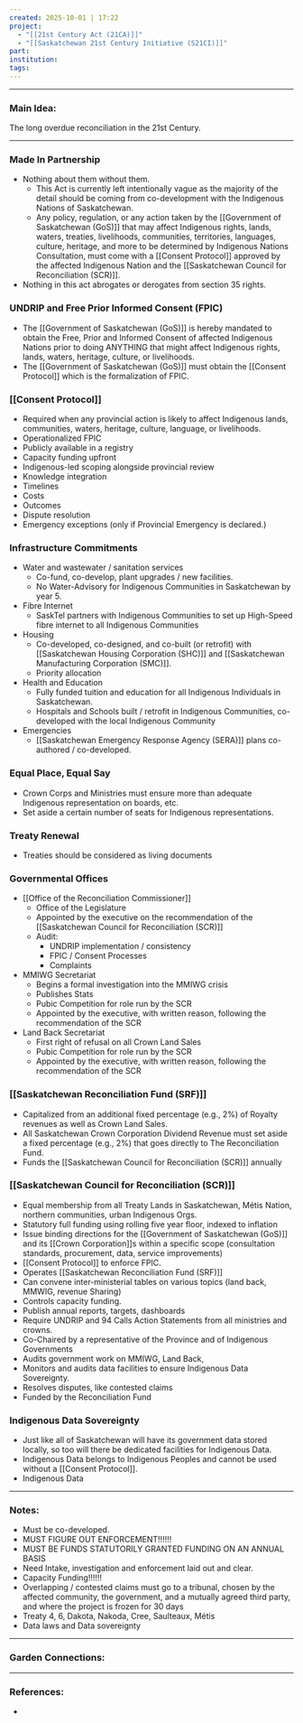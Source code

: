 ```yaml
---
created: 2025-10-01 | 17:22
project:
  - "[[21st Century Act (21CA)]]"
  - "[[Saskatchewan 21st Century Initiative (S21CI)]]"
part:
institution:
tags:
---
```

---
### Main Idea:

The long overdue reconciliation in the 21st Century. 

---

### Made In Partnership

- Nothing about them without them. 
	- This Act is currently left intentionally vague as the majority of the detail should be coming from co-development with the Indigenous Nations of Saskatchewan.  
	- Any policy, regulation, or any action taken by the [[Government of Saskatchewan (GoS)]] that may affect Indigenous rights, lands, waters, treaties, livelihoods, communities, territories, languages, culture, heritage, and more to be determined by Indigenous Nations Consultation, must come with a [[Consent Protocol]] approved by the affected Indigenous Nation and the [[Saskatchewan Council for Reconciliation (SCR)]]. 
- Nothing in this act abrogates or derogates from section 35 rights. 

### UNDRIP and Free Prior Informed Consent (FPIC)

- The [[Government of Saskatchewan (GoS)]] is hereby mandated to obtain the Free, Prior and Informed Consent of affected Indigenous Nations prior to doing ANYTHING that might affect Indigenous rights, lands, waters, heritage, culture, or livelihoods. 
- The [[Government of Saskatchewan (GoS)]] must obtain the [[Consent Protocol]] which is the formalization of FPIC.

### [[Consent Protocol]]

- Required when any provincial action is likely to affect Indigenous lands, communities, waters, heritage, culture, language, or livelihoods. 
- Operationalized FPIC
- Publicly available in a registry 
- Capacity funding upfront
- Indigenous-led scoping alongside provincial review 
- Knowledge integration
- Timelines
- Costs
- Outcomes
- Dispute resolution
- Emergency exceptions (only if Provincial Emergency is declared.)


### Infrastructure Commitments 

- Water and wastewater / sanitation services
	- Co-fund, co-develop, plant upgrades / new facilities.
	- No Water-Advisory for Indigenous Communities in Saskatchewan by year 5. 
- Fibre Internet 
	- SaskTel partners with Indigenous Communities to set up High-Speed fibre internet to all Indigenous Communities 
- Housing
	- Co-developed, co-designed, and co-built (or retrofit) with [[Saskatchewan Housing Corporation (SHC)]] and [[Saskatchewan Manufacturing Corporation (SMC)]]. 
	- Priority allocation
- Health and Education 
	- Fully funded tuition and education for all Indigenous Individuals in Saskatchewan.
	- Hospitals and Schools built / retrofit in Indigenous Communities, co-developed with the local Indigenous Community 
- Emergencies
	- [[Saskatchewan Emergency Response Agency (SERA)]] plans co-authored / co-developed.


### Equal Place, Equal Say

- Crown Corps and Ministries must ensure more than adequate Indigenous representation on boards, etc. 
- Set aside a certain number of seats for Indigenous representations.

### Treaty Renewal

- Treaties should be considered as living documents 



### Governmental Offices 

- [[Office of the Reconciliation Commissioner]] 
	- Office of the Legislature 
	- Appointed by the executive on the recommendation of the [[Saskatchewan Council for Reconciliation (SCR)]] 
	- Audit:
		- UNDRIP implementation / consistency
		- FPIC / Consent Processes
		- Complaints
- MMIWG Secretariat 
	- Begins a formal investigation into the MMIWG crisis
	- Publishes Stats 
	- Pubic Competition for role run by the SCR
	- Appointed by the executive, with written reason, following the recommendation of the SCR
- Land Back Secretariat
	- First right of refusal on all Crown Land Sales 
	- Pubic Competition for role run by the SCR
	- Appointed by the executive, with written reason, following the recommendation of the SCR

### [[Saskatchewan Reconciliation Fund (SRF)]] 

- Capitalized from an additional fixed percentage (e.g., 2%) of Royalty revenues as well as Crown Land Sales.
- All Saskatchewan Crown Corporation Dividend Revenue must set aside a fixed percentage (e.g., 2%) that goes directly to The Reconciliation Fund. 
- Funds the [[Saskatchewan Council for Reconciliation (SCR)]] annually 

### [[Saskatchewan Council for Reconciliation (SCR)]] 

- Equal membership from all Treaty Lands in Saskatchewan, Métis Nation, northern communities, urban Indigenous Orgs. 
- Statutory full funding using rolling five year floor, indexed to inflation
- Issue binding directions for the [[Government of Saskatchewan (GoS)]] and its [[Crown Corporation]]s within a specific scope (consultation standards, procurement, data, service improvements)
- [[Consent Protocol]] to enforce FPIC. 
- Operates [[Saskatchewan Reconciliation Fund (SRF)]]  
- Can convene inter-ministerial tables on various topics (land back, MMWIG, revenue Sharing)
- Controls capacity funding. 
- Publish annual reports, targets, dashboards
- Require UNDRIP and 94 Calls Action Statements from all ministries and crowns.
- Co-Chaired by a representative of the Province and of Indigenous Governments 
- Audits government work on MMIWG, Land Back, 
- Monitors and audits data facilities to ensure Indigenous Data Sovereignty. 
- Resolves disputes, like contested claims 
- Funded by the Reconciliation Fund 

### Indigenous Data Sovereignty 

- Just like all of Saskatchewan will have its government data stored locally, so too will there be dedicated facilities for Indigenous Data. 
- Indigenous Data belongs to Indigenous Peoples and cannot be used without a [[Consent Protocol]]. 
- Indigenous Data 


--- 
### Notes:

- Must be co-developed.
- MUST FIGURE OUT ENFORCEMENT!!!!!! 
- MUST BE FUNDS STATUTORILY GRANTED FUNDING ON AN ANNUAL BASIS 
- Need Intake, investigation and enforcement laid out and clear. 
- Capacity Funding!!!!!!
- Overlapping / contested claims must go to a tribunal, chosen by the affected community, the government, and a mutually agreed third party, and where the project is frozen for 30 days
- Treaty 4, 6, Dakota, Nakoda, Cree, Saulteaux, Métis 
- Data laws and Data sovereignty 



---
### Garden Connections:



--- 
### References: 

- 
